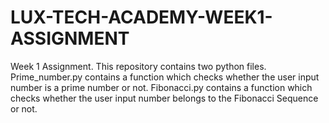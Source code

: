 # LUX-TECH-ACADEMY-WEEK1-ASSIGNMENT
Week 1 Assignment.
This repository contains two python files.
Prime_number.py contains a function which checks whether the user input number is a prime number or not.
Fibonacci.py contains a function which checks whether the user input number  belongs to the Fibonacci Sequence or not.
